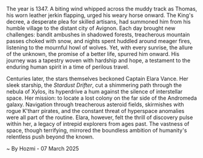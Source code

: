
The year is 1347.  A biting wind whipped across the muddy track as Thomas, his worn leather jerkin flapping, urged his weary horse onward.  The King's decree, a desperate plea for skilled artisans, had summoned him from his humble village to the distant city of Avignon.  Each day brought new challenges: bandit ambushes in shadowed forests, treacherous mountain passes choked with snow, and nights spent huddled around meager fires, listening to the mournful howl of wolves.  Yet, with every sunrise, the allure of the unknown, the promise of a better life, spurred him onward.  His journey was a tapestry woven with hardship and hope, a testament to the enduring human spirit in a time of perilous travel.

Centuries later, the stars themselves beckoned Captain Elara Vance.  Her sleek starship, the *Stardust Drifter*, cut a shimmering path through the nebula of Xylos, its hyperdrive a hum against the silence of interstellar space. Her mission: to locate a lost colony on the far side of the Andromeda galaxy.  Navigation through treacherous asteroid fields, skirmishes with rogue K'tharr pirates, and the constant threat of hyperspace anomalies were all part of the routine.  Elara, however, felt the thrill of discovery pulse within her, a legacy of intrepid explorers from ages past.  The vastness of space, though terrifying, mirrored the boundless ambition of humanity's relentless push beyond the known.

~ By Hozmi - 07 March 2025

